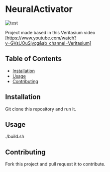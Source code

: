 # NeuralActivator
![test](./test.gif)

Project made based in this Veritasium video [https://www.youtube.com/watch?v=GVsUOuSjvcg&ab_channel=Veritasium]

## Table of Contents

- [Installation](#installation)
- [Usage](#usage)
- [Contributing](#contributing)


## Installation

Git clone this repository and run it.

## Usage

./build.sh

## Contributing

Fork this project and pull request it to contribute.


